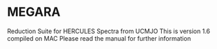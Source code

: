 # MEGARA
Reduction Suite for HERCULES Spectra from UCMJO
This is version 1.6 compiled on MAC
Please read the manual for further information

